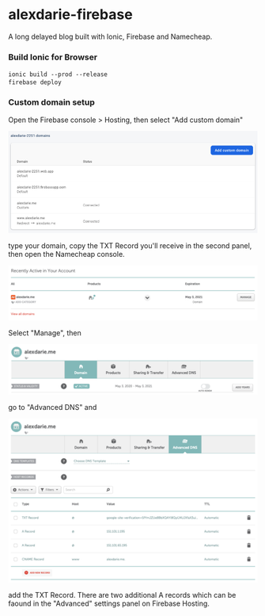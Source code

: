 # alexdarie-firebase
A long delayed blog built with Ionic, Firebase and Namecheap.

### Build Ionic for Browser

```
ionic build --prod --release
firebase deploy
```

### Custom domain setup

Open the Firebase console > Hosting, then select "Add custom domain"

![Firebase console, hosting dashboard][step_one]

type your domain, copy the TXT Record you'll receive in the second panel, then open the Namecheap console.

![Namecheap console, main dashboard][step_two]

Select "Manage", then

![Namecheap console, advanced dns dashboard][step_three]

go to "Advanced DNS" and

![Namecheap console, records dashboard][step_four]

add the TXT Record. There are two additional A records which can be faound in the "Advanced" settings panel on Firebase Hosting.

[step_one]: https://github.com/alexdarie/alexdarie-firebase/blob/master/readme-files/Screen%20Shot%202020-07-12%20at%201.21.33%20PM.png "Firebase console, hosting dashboard"

[step_two]: https://github.com/alexdarie/alexdarie-firebase/blob/master/readme-files/Screen%20Shot%202020-07-12%20at%201.22.17%20PM.png "Namecheap console, main dashboard"

[step_three]: https://github.com/alexdarie/alexdarie-firebase/blob/master/readme-files/Screen%20Shot%202020-07-12%20at%201.22.36%20PM.png "Namecheap console, advanced dns dashboard"

[step_four]: https://github.com/alexdarie/alexdarie-firebase/blob/master/readme-files/Screen%20Shot%202020-07-12%20at%201.22.53%20PM.png "Namecheap console, records dashboard"

[page_demo]: https://github.com/alexdarie/alexdarie-firebase/blob/master/readme-files/Screen%20Shot%202020-07-29%20at%204.23.34%20PM.png "Page demo"

[page_demo_redesign]: https://github.com/alexdarie/alexdarie-firebase/blob/master/readme-files/Screen%20Shot%202020-08-04%20at%209.39.10%20PM.png "Page demo redesign"

